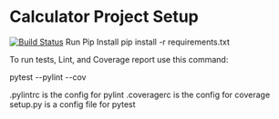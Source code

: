 # Calculator Project Setup
[![Build Status](https://app.travis-ci.com/brahma0210/calc2-refracto.svg?branch=refractor)](https://app.travis-ci.com/brahma0210/calc2-refractor)
Run Pip Install
pip install -r requirements.txt

To run tests, Lint, and Coverage report use this command:

pytest  --pylint --cov

.pylintrc is the config for pylint
.coveragerc is the config for coverage
setup.py is a config file for pytest
